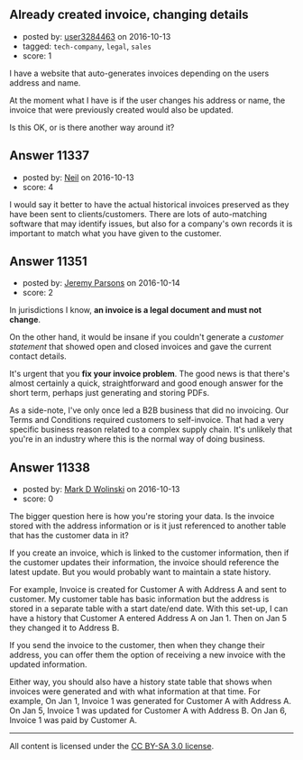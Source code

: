 ## Already created invoice, changing details

- posted by: [user3284463](https://stackexchange.com/users/3982995/user3284463) on 2016-10-13
- tagged: `tech-company`, `legal`, `sales`
- score: 1

I have a website that auto-generates invoices depending on the users address and name. 

At the moment what I have is if the user changes his address or name, the invoice that were previously created would also be updated. 

Is this OK, or is there another way around it?


## Answer 11337

- posted by: [Neil](https://stackexchange.com/users/2711480/neil) on 2016-10-13
- score: 4

I would say it better to have the actual historical invoices preserved as they have been sent to clients/customers. There are lots of auto-matching software that may identify issues, but also for a company's own records it is important to match what you have given to the customer. 


## Answer 11351

- posted by: [Jeremy Parsons](https://stackexchange.com/users/497810/jeremy-parsons) on 2016-10-14
- score: 2

In jurisdictions I know, **an invoice is a legal document and must not change**. 

On the other hand, it would be insane if you couldn't generate a *customer statement* that showed open and closed invoices and gave the current contact details.

It's urgent that you **fix your invoice problem**. The good news is that there's almost certainly a quick, straightforward and good enough answer for the short term, perhaps just generating and storing PDFs.

As a side-note, I've only once led a B2B business that did no invoicing. Our Terms and Conditions required customers to self-invoice. That had a very specific business reason related to a complex supply chain. It's unlikely that you're in an industry where this is the normal way of doing business.


## Answer 11338

- posted by: [Mark D Wolinski](https://stackexchange.com/users/9304012/mark-d-wolinski) on 2016-10-13
- score: 0

The bigger question here is how you're storing your data.  Is the invoice stored with the address information or is it just referenced to another table that has the customer data in it?

If you create an invoice, which is linked to the customer information, then if the customer updates their information, the invoice should reference the latest update.  But you would probably want to maintain a state history.

For example, Invoice is created for Customer A with Address A and sent to customer.  My customer table has basic information but the address is stored in a separate table with a start date/end date.  With this set-up, I can have a history that Customer A entered Address A on Jan 1.  Then on Jan 5 they changed it to Address B.

If you send the invoice to the customer, then when they change their address, you can offer them the option of receiving a new invoice with the updated information.

Either way, you should also have a history state table that shows when invoices were generated and with what information at that time.  For example, On Jan 1, Invoice 1 was generated for Customer A with Address A.  On Jan 5, Invoice 1 was updated for Customer A with Address B.  On Jan 6, Invoice 1 was paid by Customer A.



---

All content is licensed under the [CC BY-SA 3.0 license](https://creativecommons.org/licenses/by-sa/3.0/).
